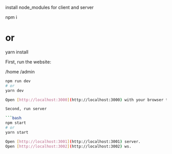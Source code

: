 install node_modules for client and server

npm i

# or

yarn install

First, run the website:

/home
/admin

````bash
npm run dev
# or
yarn dev

Open [http://localhost:3000](http://localhost:3000) with your browser to see the result.

Second, run server

```bash
npm start
# or
yarn start

Open [http://localhost:3001](http://localhost:3001) server.
Open [http://localhost:3002](http://localhost:3002) ws.

````
